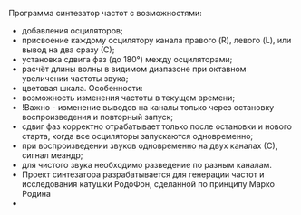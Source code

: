 Программа синтезатор частот с возможностями:
- добавления осциляторов;
- присвоение каждому осцилятору канала правого (R), левого (L), или вывод на два сразу (С);
- установка сдвига фаз (до 180°) между осциляторами;
- расчёт длины волны в видимом диапазоне при октавном увеличении частоты звука;
- цветовая шкала.
Особенности:
- возможность изменения частоты в текущем времени;
- !Важно - изменение выводов на каналы только через остановку воспроизведения и повторный запуск;
- сдвиг фаз корректно отрабатывает только после остановки и нового старта, когда все осциляторы запускаются одновременно;
- при воспроизведении звуков одновременно на двух каналах (С), сигнал меандр;
- для чистого звука необходимо разведение по разным каналам.
- Проект синтезатора разрабатывается для генерации частот и исследования катушки РодоФон, сделанной по принципу Марко Родина
- 
